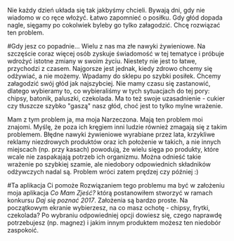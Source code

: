 Nie każdy dzień układa się tak jakbyśmy chcieli. Bywają dni, gdy nie wiadomo w co ręce włożyć. Łatwo zapomnieć o posiłku. Gdy głód dopada nagle, sięgamy po cokolwiek byleby go tylko załagodzić. Chcę rozwiązać ten problem.

#Gdy jesz co popadnie...
Wielu z nas ma złe nawyki żywieniowe. Na szczęście coraz więcej osób zyskuje świadomość w tej tematyce i próbuje wdrożyć istotne zmiany w swoim życiu. Niestety nie jest to łatwe, przychodzi z czasem. Najgorsze jest jednak, kiedy zdrowo chcemy się odżywiać, a nie możemy. Wpadamy do sklepu po szybki posiłek. Chcemy załagodzić swój głód jak najszybciej. Nie mamy czasu się zastanowić, dlatego wybieramy to, co wybieraliśmy w tych sytuacjach do tej pory: chipsy, batonik, paluszki, czekolada. Ma to też swoje uzasadnienie - cukier czy tłuszcze szybko "gaszą" nasz głód, choć jest to tylko mylne wrażenie.

Mam z tym problem ja, ma moja Narzeczona. Mają ten problem moi znajomi. Myślę, że poza ich kręgiem inni ludzie również zmagają się z takim problemem. Błędne nawyki żywieniowe wyrabiane przez lata, krzykliwe reklamy niezdrowych produktów oraz ich położenie w takich, a nie innych miejscach (np. przy kasach) powodują, że wielu sięga po produkty, które wcale nie zaspakajają potrzeb ich organizmu. Można odnieść takie wrażenie po szybkiej szamie, ale niedobory odpowiednich składników odżywczych nadal są. Problem wróci zatem prędzej czy później :)

#Ta aplikacja Ci pomoże
Rozwiązaniem tego problemu ma być w założeniu moja aplikacja *Co Mam Zjeść?* którą postanowiłem stworzyć w ramach konkursu *Daj się poznać 2017*. Założenia są bardzo proste. Na początkowym ekranie wybierzesz, na co masz ochotę - chipsy, frytki, czekolada? Po wybraniu odpowiedniej opcji dowiesz się, czego naprawdę potrzebujesz (np. magnez) i jakim innym produktem możesz ten niedobór zaspokoić.